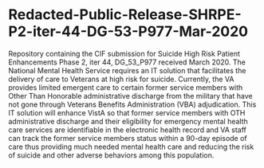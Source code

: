 # Redacted-Public-Release-SHRPE-P2-iter-44-DG-53-P977-Mar-2020
Repository containing the CIF submission for Suicide High Risk Patient Enhancements Phase 2, iter 44, DG_53_P977 received March 2020.
The National Mental Health Service requires an IT solution that facilitates the delivery of care to Veterans at high risk for suicide. Currently, the VA provides limited emergent care to certain former service members with Other Than Honorable administrative discharge from the military that have not gone through Veterans Benefits Administration (VBA) adjudication. This IT solution will enhance VistA so that former service members with OTH administrative discharge and their eligibility for emergency mental health care services are identifiable in the electronic health record and VA staff can track the former service members status within a 90-day episode of care thus providing much needed mental health care and reducing the risk of suicide and other adverse behaviors among this population.